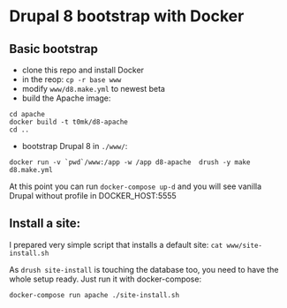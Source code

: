 # Drupal 8 bootstrap with Docker

## Basic bootstrap

- clone this repo and install Docker
- in the reop: `cp -r base www`
- modify `www/d8.make.yml` to newest beta
- build the Apache image: 

```
cd apache
docker build -t t0mk/d8-apache
cd ..
```

- bootstrap Drupal 8 in `./www/`:

```
docker run -v `pwd`/www:/app -w /app d8-apache  drush -y make d8.make.yml
```

At this point you can run `docker-compose up-d` and you will see vanilla Drupal without profile in DOCKER\_HOST:5555

## Install a site:

I prepared very simple script that installs a default site: `cat www/site-install.sh`

As `drush site-install` is touching the database too, you need to have the whole setup ready. Just run it with docker-compose:

```
docker-compose run apache ./site-install.sh
```

